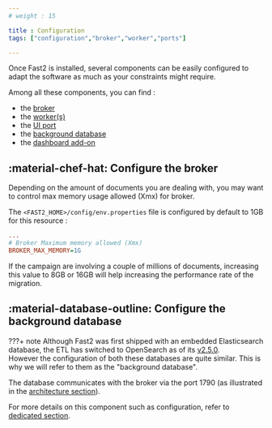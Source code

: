```yaml
---
# weight : 15

title : Configuration
tags: ["configuration","broker","worker","ports"]

---
```


Once Fast2 is installed, several components can be easily configured to adapt the software as much as your constraints might require.

Among all these components, you can find : 

- the [broker](#configure-the-broker)
- the [worker(s)](#configure-the-workers)
- the [UI port](#configure-the-ui-port)
- the [background database](#configure-the-background-database)
- the [dashboard add-on](#configure-the-dashboard-add-on)

## :material-chef-hat: Configure the broker
Depending on the amount of documents you are dealing with, you may want to control max memory usage allowed (Xmx) for broker. 

The `<FAST2_HOME>/config/env.properties` file is configured by default to 1GB for this resource :

```ini
...
# Broker Maximum memory allowed (Xmx)
BROKER_MAX_MEMORY=1G
```

If the campaign are involving a couple of millions of documents, increasing this value to 8GB or 16GB will help increasing the performance rate of the migration.



##  :material-database-outline: Configure the background database

???+ note
    Although Fast2 was first shipped with an embedded Elasticsearch database, the ETL has switched to OpenSearch as of its [v2.5.0](/release-note/release-note-2-5-0/). <br/>However the configuration of both these databases are quite similar. This is why we will refer to them as the "background database".

The database communicates with the broker via the port 1790 (as illustrated in the [architecture section](/documentation/presentation/#architecture)).

For more details on this component such as configuration, refer to [dedicated section](/documentation/elasticsearch).
